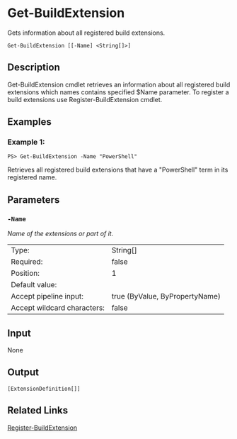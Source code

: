 # Get-BuildExtension

Gets information about all registered build extensions.

```Get-BuildExtension [[-Name] <String[]>]```

## Description

Get-BuildExtension cmdlet retrieves an information about all registered build extensions which names contains specified $Name parameter. To register a build extensions use Register-BuildExtension cmdlet.

## Examples

### Example 1:

```PS> Get-BuildExtension -Name "PowerShell"```

Retrieves all registered build extensions that have a "PowerShell" term in its registered name.

## Parameters

### ```-Name```

*Name of the extensions or part of it.*

<table>
  <tr><td>Type:</td><td>String[]</td></tr>
  <tr><td>Required:</td><td>false</td></tr>
  <tr><td>Position:</td><td>1</td></tr>
  <tr><td>Default value:</td><td></td></tr>
  <tr><td>Accept pipeline input:</td><td>true (ByValue, ByPropertyName)</td></tr>
  <tr><td>Accept wildcard characters:</td><td>false</td></tr>
</table>

## Input

None

## Output

```[ExtensionDefinition[]]```

## Related Links

[Register-BuildExtension](Register-BuildExtension.md)
